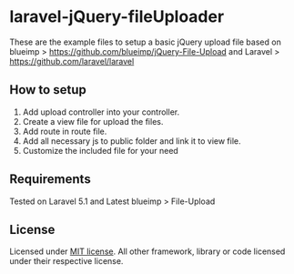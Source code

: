 # laravel-jQuery-fileUploader

These are the example files to setup a basic jQuery upload file based on blueimp > https://github.com/blueimp/jQuery-File-Upload and Laravel > https://github.com/laravel/laravel

## How to setup

1. Add upload controller into your controller.
2. Create a view file for upload the files.
3. Add route in route file.
4. Add all necessary js to public folder and link it to view file.
5. Customize the included file for your need

## Requirements

Tested on Laravel 5.1 and Latest blueimp > File-Upload

## License

Licensed under [MIT license](http://www.opensource.org/licenses/MIT). All other framework, library or code licensed under their respective license.
